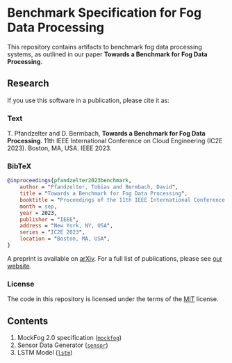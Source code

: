 # Benchmark Specification for Fog Data Processing

This repository contains artifacts to benchmark fog data processing systems, as outlined in our paper **Towards a Benchmark for Fog Data Processing**.

## Research

If you use this software in a publication, please cite it as:

### Text

T. Pfandzelter and D. Bermbach, **Towards a Benchmark for Fog Data Processing**. 11th IEEE International Conference on Cloud Engineering (IC2E 2023). Boston, MA, USA. IEEE 2023.

### BibTeX

```bibtex
@inproceedings{pfandzelter2023benchmark,
    author = "Pfandzelter, Tobias and Bermbach, David",
    title = "Towards a Benchmark for Fog Data Processing",
    booktitle = "Proceedings of the 11th IEEE International Conference on Cloud Engineering",
    month = sep,
    year = 2023,
    publisher = "IEEE",
    address = "New York, NY, USA",
    series = "IC2E 2023",
    location = "Boston, MA, USA",
}
```

A preprint is available on [arXiv](https://arxiv.org/abs/2304.09026).
For a full list of publications, please see [our website](https://www.tu.berlin/en/mcc/research/publications).

### License

The code in this repository is licensed under the terms of the [MIT](./LICENSE) license.

## Contents

1. MockFog 2.0 specification ([`mockfog`](./mockfog))
1. Sensor Data Generator ([`sensor`](./sensor))
1. LSTM Model ([`lstm`](./lstm))
